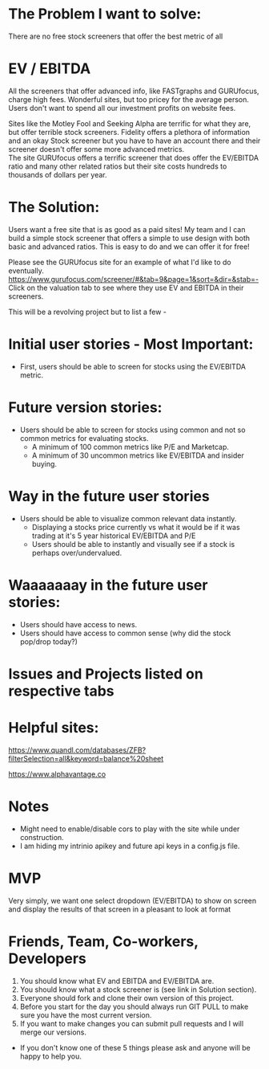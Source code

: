 # The Problem I want to solve:

There are no free stock screeners that offer the best metric of all
# EV / EBITDA


All the screeners that offer advanced info, like FASTgraphs and
GURUfocus, charge high fees.  Wonderful sites, but too pricey for the
average person.  Users don't want to spend all our investment profits
on website fees.  

Sites like the Motley Fool and Seeking Alpha are terrific for what they
are, but offer terrible stock screeners.  Fidelity offers a plethora of
information and an okay Stock screener but you have to have an account
there and their screener doesn't offer some more advanced metrics.  
The site GURUfocus offers a terrific screener that does offer the
EV/EBITDA ratio and many other related ratios but their site costs hundreds to
thousands of dollars per year.


# The Solution:
Users want a free site that is as good as a paid sites!  My team and
I can build a simple stock screener that offers a simple to use design
with both basic and advanced ratios.  This is easy to do and we can
offer it for free!  

Please see the GURUfocus site for an example of what I'd like to do eventually.
https://www.gurufocus.com/screener/#&tab=9&page=1&sort=&dir=&stab=-
Click on the valuation tab to see where they use EV and EBITDA in their screeners.





This will be a revolving project but to list a few -
# Initial user stories - Most Important:
* First, users should be able to screen for stocks using the EV/EBITDA metric.

# Future version stories:
* Users should be able to screen for stocks using common and not so
common metrics for evaluating stocks.  
  * A minimum of 100 common metrics like P/E and Marketcap.
  * A minimum of 30 uncommon metrics like EV/EBITDA and insider buying.

# Way in the future user stories
* Users should be able to visualize common relevant data instantly.
  * Displaying a stocks price currently vs what it would be if it was
  trading at it's 5 year historical EV/EBITDA and P/E
  * Users should be able to instantly and visually see if a stock is perhaps
  over/undervalued.

# Waaaaaaay in the future user stories:
* Users should have access to news.
* Users should have access to common sense (why did the stock pop/drop today?)

# Issues and Projects listed on respective tabs

# Helpful sites:
https://www.quandl.com/databases/ZFB?filterSelection=all&keyword=balance%20sheet

https://www.alphavantage.co

# Notes
* Might need to enable/disable cors to play with the site while under construction.  
* I am hiding my intrinio apikey and future api keys in a config.js file.

# MVP
Very simply, we want one select dropdown (EV/EBITDA) to show on screen and display the results of that screen in a pleasant to look at format

# Friends, Team, Co-workers, Developers
1) You should know what EV and EBITDA and EV/EBITDA are.
2) You should know what a stock screener is (see link in Solution section).
3) Everyone should fork and clone their own version of this project.
4) Before you start for the day you should always run GIT PULL to make sure you have the most current version.
5) If you want to make changes you can submit pull requests and I will merge our versions.
* If you don't know one of these 5 things please ask and anyone will be happy to help you.
